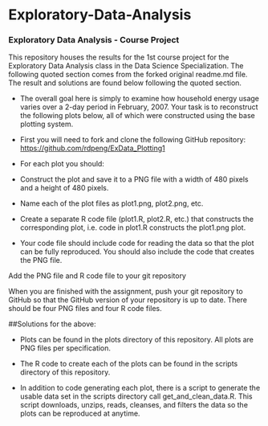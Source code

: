 # Exploratory-Data-Analysis
### Exploratory Data Analysis - Course Project

This repository houses the results for the 1st course project for the Exploratory Data Analysis class in the Data Science Specialization. The following quoted section comes from the forked original readme.md file. The result and solutions are found below following the quoted section.

+ The overall goal here is simply to examine how household energy usage varies over a 2-day period in February, 2007. Your task is to reconstruct the following plots below, all of which were constructed using the base plotting system.

+ First you will need to fork and clone the following GitHub repository: https://github.com/rdpeng/ExData_Plotting1

+ For each plot you should:

+ Construct the plot and save it to a PNG file with a width of 480 pixels and a height of 480 pixels.

+ Name each of the plot files as plot1.png, plot2.png, etc.

+ Create a separate R code file (plot1.R, plot2.R, etc.) that constructs the corresponding plot, i.e. code in plot1.R constructs the plot1.png plot.

+ Your code file should include code for reading the data so that the plot can be fully reproduced. You should also include the code that creates the PNG file.

Add the PNG file and R code file to your git repository

When you are finished with the assignment, push your git repository to GitHub so that the GitHub version of your repository is up to date. There should be four PNG files and four R code files.

##Solutions for the above:

+ Plots can be found in the plots directory of this repository. All plots are PNG files per specification.

+ The R code to create each of the plots can be found in the scripts directory of this repository.

+ In addition to code generating each plot, there is a script to generate the usable data set in the scripts directory call get_and_clean_data.R. This script downloads, unzips, reads, cleanses, and filters the data so the plots can be reproduced at anytime.
